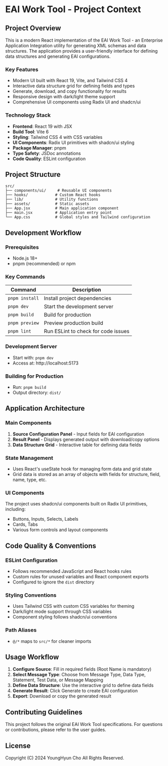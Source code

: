 # EAI Work Tool - Project Context

## Project Overview

This is a modern React implementation of the EAI Work Tool - an Enterprise Application Integration utility for generating XML schemas and data structures. The application provides a user-friendly interface for defining data structures and generating EAI configurations.

### Key Features
- Modern UI built with React 19, Vite, and Tailwind CSS 4
- Interactive data structure grid for defining fields and types
- Generate, download, and copy functionality for results
- Responsive design with dark/light theme support
- Comprehensive UI components using Radix UI and shadcn/ui

### Technology Stack
- **Frontend**: React 19 with JSX
- **Build Tool**: Vite 6
- **Styling**: Tailwind CSS 4 with CSS variables
- **UI Components**: Radix UI primitives with shadcn/ui styling
- **Package Manager**: pnpm
- **Type Safety**: JSDoc annotations
- **Code Quality**: ESLint configuration

## Project Structure

```
src/
├── components/ui/     # Reusable UI components
├── hooks/            # Custom React hooks
├── lib/              # Utility functions
├── assets/           # Static assets
├── App.jsx           # Main application component
├── main.jsx          # Application entry point
└── App.css           # Global styles and Tailwind configuration
```

## Development Workflow

### Prerequisites
- Node.js 18+
- pnpm (recommended) or npm

### Key Commands

| Command | Description |
|---------|-------------|
| `pnpm install` | Install project dependencies |
| `pnpm dev` | Start the development server |
| `pnpm build` | Build for production |
| `pnpm preview` | Preview production build |
| `pnpm lint` | Run ESLint to check for code issues |

### Development Server
- Start with: `pnpm dev`
- Access at: http://localhost:5173

### Building for Production
- Run: `pnpm build`
- Output directory: `dist/`

## Application Architecture

### Main Components
1. **Source Configuration Panel** - Input fields for EAI configuration
2. **Result Panel** - Displays generated output with download/copy options
3. **Data Structure Grid** - Interactive table for defining data fields

### State Management
- Uses React's useState hook for managing form data and grid state
- Grid data is stored as an array of objects with fields for structure, field, name, type, etc.

### UI Components
The project uses shadcn/ui components built on Radix UI primitives, including:
- Buttons, Inputs, Selects, Labels
- Cards, Tabs
- Various form controls and layout components

## Code Quality & Conventions

### ESLint Configuration
- Follows recommended JavaScript and React hooks rules
- Custom rules for unused variables and React component exports
- Configured to ignore the `dist` directory

### Styling Conventions
- Uses Tailwind CSS with custom CSS variables for theming
- Dark/light mode support through CSS variables
- Component styling follows shadcn/ui conventions

### Path Aliases
- `@/*` maps to `src/*` for cleaner imports

## Usage Workflow

1. **Configure Source**: Fill in required fields (Root Name is mandatory)
2. **Select Message Type**: Choose from Message Type, Data Type, Statement, Test Data, or Message Mapping
3. **Define Data Structure**: Use the interactive grid to define data fields
4. **Generate Result**: Click Generate to create EAI configuration
5. **Export**: Download or copy the generated result

## Contributing Guidelines

This project follows the original EAI Work Tool specifications. For questions or contributions, please refer to the user guides.

## License

Copyright (C) 2024 YoungHyun Cho
All Rights Reserved.